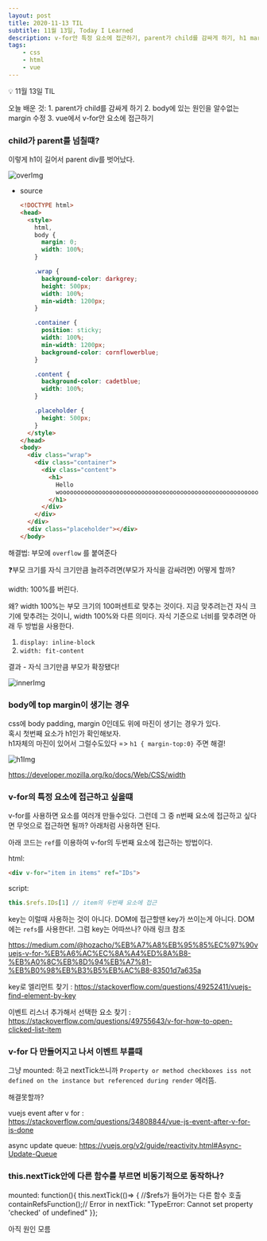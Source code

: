 ```yaml
---
layout: post
title: 2020-11-13 TIL
subtitle: 11월 13일, Today I Learned
description: v-for안 특정 요소에 접근하기, parent가 child를 감싸게 하기, h1 margin 수정
tags: 
    - css
    - html
    - vue
---
```


<p class="callout">💡 11월 13일 TIL </p>
오늘 배운 것:
1. parent가 child를 감싸게 하기
2. body에 있는 원인을 알수없는 margin 수정
3. vue에서 v-for안 요소에 접근하기

### child가 parent를 넘칠떄?

이렇게 h1이 길어서 parent div를 벗어났다.

![overImg](https://user-images.githubusercontent.com/26290571/100054351-345cbe80-2e65-11eb-82f5-b979640c449e.png)


- source

    ```html
    <!DOCTYPE html>
    <head>
      <style>
        html,
        body {
          margin: 0;
          width: 100%;
        }

        .wrap {
          background-color: darkgrey;
          height: 500px;
          width: 100%;
          min-width: 1200px;
        }

        .container {
          position: sticky;
          width: 100%;
          min-width: 1200px;
          background-color: cornflowerblue;
        }

        .content {
          background-color: cadetblue;
          width: 100%;
        }

        .placeholder {
          height: 500px;
        }
      </style>
    </head>
    <body>
      <div class="wrap">
        <div class="container">
          <div class="content">
            <h1>
              Hello
              woooooooooooooooooooooooooooooooooooooooooooooooooooooooooooooooooooooooooooooooooooooooooooooooooooooooorld!
            </h1>
          </div>
        </div>
      </div>
      <div class="placeholder"></div>
    </body>
    ```


해결법: 부모에 `overflow` 를 붙여준다


<p class="callout"> ❓부모 크기를 자식 크기만큼 늘려주려면(부모가 자식을 감싸려면) 어떻게 할까? </p>

<span class="ud">width: 100%를 버린다.</span>

왜? width 100%는 부모 크기의 100퍼센트로 맞추는 것이다. 지금 맞추려는건 자식 크기에 맞추려는 것이니, width 100%와 다른 의미다. 자식 기준으로 너비를 맞추려면 아래 두 방법을 사용한다.

1. `display: inline-block`
2. `width: fit-content`

결과 - 자식 크기만큼 부모가 확장됐다!

![innerImg](https://user-images.githubusercontent.com/26290571/100054420-55251400-2e65-11eb-8b91-7c1ea2aa75e8.png)


### body에 top margin이 생기는 경우

css에 body padding, margin 0인데도 위에 마진이 생기는 경우가 있다.\
혹시 첫번째 요소가 h1인가 확인해보자.\
h1자체의 마진이 있어서 그럴수도있다 => `h1 { margin-top:0}` 주면 해결!

![h1Img](https://user-images.githubusercontent.com/26290571/100054472-7259e280-2e65-11eb-9fd6-7ba7be601f19.png)

https://developer.mozilla.org/ko/docs/Web/CSS/width


### v-for의 특정 요소에 접근하고 싶을떄

v-for를 사용하면 요소를 여러개 만들수있다. 그런데 그 중 n번째 요소에 접근하고 싶다면 무엇으로 접근하면 될까? 아래처럼 사용하면 된다.

아래 코드는 `ref`를 이용하여 v-for의 두번째 요소에 접근하는 방법이다.

html: 
```html
<div v-for="item in items" ref="IDs">
```
script:
```js
this.$refs.IDs[1] // item의 두번째 요소에 접근
```


key는 이럴때 사용하는 것이 아니다. DOM에 접근할땐 key가 쓰이는게 아니다. DOM에는 `refs`를 사용한다!. 그럼 key는 어따쓰나? 아래 링크 참조

<https://medium.com/@hozacho/%EB%A7%A8%EB%95%85%EC%97%90vuejs-v-for-%EB%A6%AC%EC%8A%A4%ED%8A%B8-%EB%A0%8C%EB%8D%94%EB%A7%81-%EB%B0%98%EB%B3%B5%EB%AC%B8-83501d7a635a>

key로 엘리먼트 찾기 : <https://stackoverflow.com/questions/49252411/vuejs-find-element-by-key>

이벤트 리스너 추가해서 선택한 요소 찾기 : <https://stackoverflow.com/questions/49755643/v-for-how-to-open-clicked-list-item>


### v-for 다 만들어지고 나서 이벤트 부를때

그냥 mounted: 하고 nextTick쓰니까 
`Property or method checkboxes iss not defined on the instance but referenced during render` 에러뜸.

해결못할까?

vuejs event after v for : <https://stackoverflow.com/questions/34808844/vue-js-event-after-v-for-is-done>

async update queue: <https://vuejs.org/v2/guide/reactivity.html#Async-Update-Queue>

### this.nextTick안에 다른 함수를 부르면 비동기적으로 동작하나?

mounted: function(){
this.nextTick(()=> {
//$refs가 들어가는 다른 함수 호출
	containRefsFunction();// Error in nextTick: "TypeError: Cannot set property 'checked' of undefined"
}};

아직 원인 모름